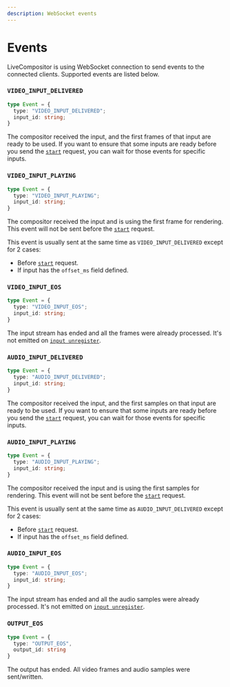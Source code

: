 ```yaml
---
description: WebSocket events
---
```


# Events

LiveCompositor is using WebSocket connection to send events to the connected clients. Supported events are listed below.

### `VIDEO_INPUT_DELIVERED`

```typescript
type Event = {
  type: "VIDEO_INPUT_DELIVERED";
  input_id: string;
}
```

The compositor received the input, and the first frames of that input are ready to be used. If you want to ensure that some inputs are ready before you send the [`start`](./routes.md#start-request) request, you can wait for those events for specific inputs.

### `VIDEO_INPUT_PLAYING`

```typescript
type Event = {
  type: "VIDEO_INPUT_PLAYING";
  input_id: string;
}
```

The compositor received the input and is using the first frame for rendering. This event will not be sent before the [`start`](./routes.md#start-request) request.

This event is usually sent at the same time as `VIDEO_INPUT_DELIVERED` except for 2 cases:
- Before [`start`](./routes.md#start-request) request.
- If input has the `offset_ms` field defined.

### `VIDEO_INPUT_EOS`

```typescript
type Event = {
  type: "VIDEO_INPUT_EOS";
  input_id: string;
}
```

The input stream has ended and all the frames were already processed.
It's not emitted on [`input unregister`](routes.md#unregister-input).

### `AUDIO_INPUT_DELIVERED`

```typescript
type Event = {
  type: "AUDIO_INPUT_DELIVERED";
  input_id: string;
}
```

The compositor received the input, and the first samples on that input are ready to be used. If you want to ensure that some inputs are ready before you send the [`start`](./routes.md#start-request) request, you can wait for those events for specific inputs.

### `AUDIO_INPUT_PLAYING`

```typescript
type Event = {
  type: "AUDIO_INPUT_PLAYING";
  input_id: string;
}
```

The compositor received the input and is using the first samples for rendering. This event will not be sent before the [`start`](./routes.md#start-request) request.

This event is usually sent at the same time as `AUDIO_INPUT_DELIVERED` except for 2 cases:
- Before [`start`](./routes.md#start-request) request.
- If input has the `offset_ms` field defined.

### `AUDIO_INPUT_EOS`

```typescript
type Event = {
  type: "AUDIO_INPUT_EOS";
  input_id: string;
}
```

The input stream has ended and all the audio samples were already processed.
It's not emitted on [`input unregister`](routes.md#unregister-input).

### `OUTPUT_EOS`

```typescript
type Event = {
  type: "OUTPUT_EOS",
  output_id: string
}
```

The output has ended. All video frames and audio samples were sent/written.
